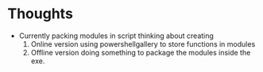 # Thoughts

- Currently packing modules in script thinking about creating
    1. Online version using powershellgallery to store functions in modules
    2. Offline version doing something to package the modules inside the exe.